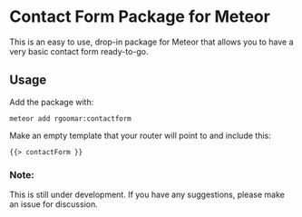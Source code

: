 # Contact Form Package for Meteor
This is an easy to use, drop-in package for Meteor that allows you to have a very basic contact form ready-to-go.

## Usage
Add the package with:  
```
meteor add rgoomar:contactform
```

Make an empty template that your router will point to and include this:
```
{{> contactForm }}
```

### Note:
This is still under development. If you have any suggestions, please make an issue for discussion.
